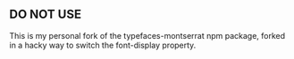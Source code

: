 ## DO NOT USE

This is my personal fork of the typefaces-montserrat npm package, forked in a hacky way to switch the font-display property.
